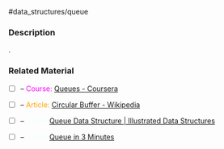 #data_structures/queue

### Description

.
### Related Material

- [ ] – <font color="magenta"> Course: </font> [Queues - Coursera](https://www.coursera.org/lecture/data-structures/queues-EShpq)
- [ ] – <font color="orange"> Article: </font> [Circular Buffer - Wikipedia](https://en.wikipedia.org/wiki/Circular_buffer)
- [ ] – <font color="azure"> Video: </font> [Queue Data Structure | Illustrated Data Structures](https://www.youtube.com/watch?v=mDCi1lXd9hc)
- [ ] – <font color="azure"> Video: </font> [Queue in 3 Minutes](https://www.youtube.com/watch?v=D6gu-_tmEpQ)


